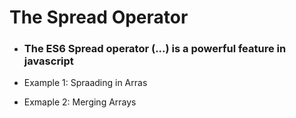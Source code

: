 # The Spread Operator

- ### The ES6 Spread operator (...) is a powerful feature in javascript

- Example 1: Spraading in Arras

- Exmaple 2: Merging Arrays